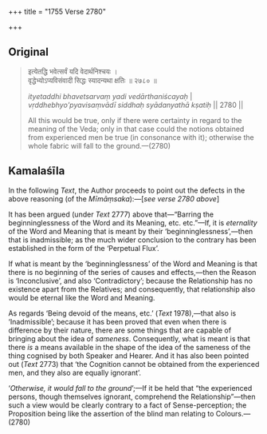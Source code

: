 +++
title = "1755 Verse 2780"

+++
## Original 
>
> इत्येतद्धि भवेत्सर्वं यदि वेदार्थनिश्चयः ।  
> वृद्धेभ्योऽप्यविसंवादी सिद्धः स्यादन्यथा क्षतिः ॥ २७८० ॥ 
>
> *ityetaddhi bhavetsarvaṃ yadi vedārthaniścayaḥ* \|  
> *vṛddhebhyo'pyavisaṃvādī siddhaḥ syādanyathā kṣatiḥ* \|\| 2780 \|\| 
>
> All this would be true, only if there were certainty in regard to the meaning of the Veda; only in that case could the notions obtained from experienced men be true (in consonance with it); otherwise the whole fabric will fall to the ground.—(2780)



## Kamalaśīla

In the following *Text*, the Author proceeds to point out the defects in the above reasoning (of the *Mīmāṃsaka*):—[*see verse 2780 above*]

It has been argued (under *Text* 2777) above that—“Barring the beginninglessness of the Word and its Meaning, etc. etc.”—If, it is *eternality* of the Word and Meaning that is meant by their ‘beginninglessness’,—then that is inadmissible; as the much wider conclusion to the contrary has been established in the form of the ‘Perpetual Flux’.

If what is meant by the ‘beginninglessness’ of the Word and Meaning is that there is no beginning of the series of causes and effects,—then the Reason is ‘Inconclusive’, and also ‘Contradictory’; because the Relationship has no existence apart from the Relatives; and consequently, that relationship also would be eternal like the Word and Meaning.

As regards ‘Being devoid of the means, etc.’ (*Text* 1978),—that also is ‘Inadmissible’; because it has been proved that even when there is difference by their nature, there are some things that are capable of bringing about the idea of *sameness*. Consequently, what is meant is that there *is* a means available in the shape of the idea of the sameness of the thing cognised by both Speaker and Hearer. And it has also been pointed out (*Text* 2773) that ‘the Cognition cannot be obtained from the experienced men, and they also are equally ignorant’.

‘*Otherwise, it would fall to the ground*’;—If it be held that “the experienced persons, though themselves ignorant, comprehend the Relationship”—then such a view would be clearly contrary to a fact of Sense-perception; the Proposition being like the assertion of the blind man relating to Colours.—(2780)


